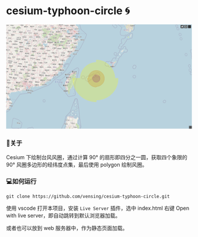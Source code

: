 # cesium-typhoon-circle 🌀


![esium-typhoon-circle.png](images/cesium-typhoon-circle.png)


### 📑关于

Cesium 下绘制台风风圈，通过计算 90° 的扇形即四分之一圆，获取四个象限的 90° 风圈多边形的经纬度点集，最后使用 polygon 绘制风圈。

### 💻如何运行

```
git clone https://github.com/vensing/cesium-typhoon-circle.git
```

使用 vscode 打开本项目，安装 `Live Server` 插件，选中 index.html 右键 Open with live server，即自动跳转到默认浏览器加载。

或者也可以放到 web 服务器中，作为静态页面加载。
